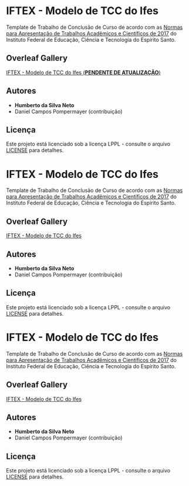 # IFTEX - Modelo de TCC do Ifes
Template de Trabalho de Conclusão de Curso de acordo com as [Normas para Apresentação de Trabalhos Acadêmicos e Científicos de 2017](https://www.ci.ifes.edu.br/images/stories/2017/biblioteca/caderno_normas_tcc_2017-277_rev_27-11.pdf) do Instituto Federal de Educação, Ciência e Tecnologia do Espírito Santo.

## Overleaf Gallery
[IFTEX - Modelo de TCC do Ifes (**PENDENTE DE ATUALIZAÇÃO**)](https://www.overleaf.com/latex/templates/iftex-modelo-de-tcc-do-ifes/cqxwcjyhkzkp)

## Autores

* **Humberto da Silva Neto**
* Daniel Campos Pompermayer (contribuição)

## Licença

Este projeto está licenciado sob a licença LPPL - consulte o arquivo [LICENSE](LICENSE) para detalhes.
# IFTEX - Modelo de TCC do Ifes
Template de Trabalho de Conclusão de Curso de acordo com as [Normas para Apresentação de Trabalhos Acadêmicos e Científicos de 2017](https://www.ci.ifes.edu.br/images/stories/2017/biblioteca/caderno_normas_tcc_2017-277_rev_27-11.pdf) do Instituto Federal de Educação, Ciência e Tecnologia do Espírito Santo.

## Overleaf Gallery
[IFTEX - Modelo de TCC do Ifes](https://www.overleaf.com/latex/templates/iftex-modelo-de-tcc-do-ifes/cqxwcjyhkzkp)

## Autores

* **Humberto da Silva Neto**
* Daniel Campos Pompermayer (contribuição)

## Licença

Este projeto está licenciado sob a licença LPPL - consulte o arquivo [LICENSE](LICENSE) para detalhes.
# IFTEX - Modelo de TCC do Ifes
Template de Trabalho de Conclusão de Curso de acordo com as [Normas para Apresentação de Trabalhos Acadêmicos e Científicos de 2017](https://www.ci.ifes.edu.br/images/stories/2017/biblioteca/caderno_normas_tcc_2017-277_rev_27-11.pdf) do Instituto Federal de Educação, Ciência e Tecnologia do Espírito Santo.

## Overleaf Gallery
[IFTEX - Modelo de TCC do Ifes](https://www.overleaf.com/latex/templates/iftex-modelo-de-tcc-do-ifes/cqxwcjyhkzkp)

## Autores

* **Humberto da Silva Neto**
* Daniel Campos Pompermayer (contribuição)

## Licença

Este projeto está licenciado sob a licença LPPL - consulte o arquivo [LICENSE](LICENSE) para detalhes.